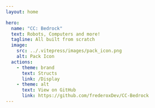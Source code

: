 ```yaml
---
layout: home

hero:
  name: "CC: Bedrock"
  text: Robots, Computers and more!
  tagline: All built from scratch
  image:
    src: ../.vitepress/images/pack_icon.png
    alt: Pack Icon
  actions:
    - theme: brand
      text: Structs
      link: /Display
    - theme: alt
      text: View on GitHub
      link: https://github.com/frederoxDev/CC-Bedrock
--- 
```

